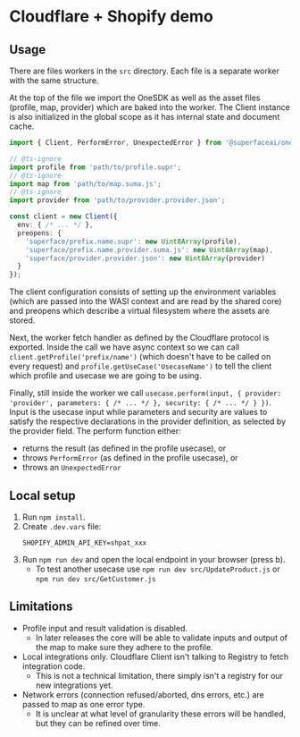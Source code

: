 # Cloudflare + Shopify demo

## Usage

There are files workers in the `src` directory. Each file is a separate worker with the same structure.

At the top of the file we import the OneSDK as well as the asset files (profile, map, provider) which are baked into the worker. The Client instance is also initialized in the global scope as it has internal state and document cache.

```ts
import { Client, PerformError, UnexpectedError } from '@superfaceai/one-sdk/cloudflare';

// @ts-ignore
import profile from 'path/to/profile.supr';
// @ts-ignore
import map from 'path/to/map.suma.js';
// @ts-ignore
import provider from 'path/to/provider.provider.json';

const client = new Client({
  env: { /* ... */ },
  preopens: {
    'superface/prefix.name.supr': new Uint8Array(profile),
    'superface/prefix.name.provider.suma.js': new Uint8Array(map),
    'superface/provider.provider.json': new Uint8Array(provider)
  }
});
```

The client configuration consists of setting up the environment variables (which are passed into the WASI context and are read by the shared core) and preopens which describe a virtual filesystem where the assets are stored.

Next, the worker fetch handler as defined by the Cloudflare protocol is exported. Inside the call we have async context so we can call `client.getProfile('prefix/name')` (which doesn't have to be called on every request) and `profile.getUseCase('UsecaseName')` to tell the client which profile and usecase we are going to be using.

Finally, still inside the worker we call `usecase.perform(input, { provider: 'provider', parameters: { /* ... */ }, security: { /* ... */ } })`. Input is the usecase input while parameters and security are values to satisfy the respective declarations in the provider definition, as selected by the provider field. The perform function either:
* returns the result (as defined in the profile usecase), or
* throws `PerformError` (as defined in the profile usecase), or
* throws an `UnexpectedError`

## Local setup

1. Run `npm install`.
2. Create `.dev.vars` file:
	```
	SHOPIFY_ADMIN_API_KEY=shpat_xxx
	```
3. Run `npm run dev` and open the local endpoint in your browser (press b).
	- To test another usecase use `npm run dev src/UpdateProduct.js` or `npm run dev src/GetCustomer.js`

## Limitations

- Profile input and result validation is disabled.
  - In later releases the core will be able to validate inputs and output of the map to make sure they adhere to the profile.
- Local integrations only. Cloudflare Client isn't talking to Registry to fetch integration code.
  - This is not a technical limitation, there simply isn't a registry for our new integrations yet.
- Network errors (connection refused/aborted, dns errors, etc.) are passed to map as one error type.
  - It is unclear at what level of granularity these errors will be handled, but they can be refined over time.
